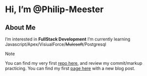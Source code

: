 # Hi, I’m @Philip-Meester
## About Me
I’m interested in **FullStack Development**
I’m currently learning Javascript/Apex/VisiualForce/~~Mulesoft~~/Postgresql

> [!NOTE]
> You can find my very first [repo here](https://github.com/Philip-Meester/hello-world), and review my commit/markup practicing.
> You can find my first [page here](https://philip-meester.github.io/skills-github-pages/) with a new blog post.
